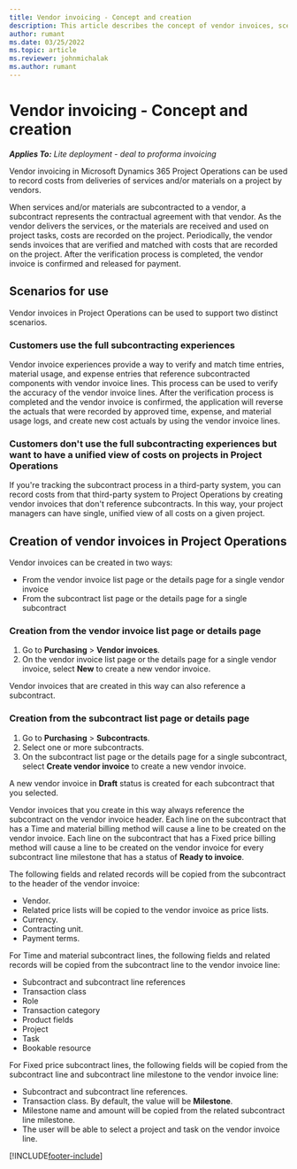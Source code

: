 ```yaml
---
title: Vendor invoicing - Concept and creation
description: This article describes the concept of vendor invoices, scenarios for use, and how to create vendor invoices in Microsoft Dynamics 365 Project Operations.
author: rumant
ms.date: 03/25/2022
ms.topic: article
ms.reviewer: johnmichalak
ms.author: rumant
---
```


# Vendor invoicing - Concept and creation

_**Applies To:** Lite deployment - deal to proforma invoicing_

Vendor invoicing in Microsoft Dynamics 365 Project Operations can be used to record costs from deliveries of services and/or materials on a project by vendors.

When services and/or materials are subcontracted to a vendor, a subcontract represents the contractual agreement with that vendor. As the vendor delivers the services, or the materials are received and used on project tasks, costs are recorded on the project. Periodically, the vendor sends invoices that are verified and matched with costs that are recorded on the project. After the verification process is completed, the vendor invoice is confirmed and released for payment.

## Scenarios for use

Vendor invoices in Project Operations can be used to support two distinct scenarios.

### Customers use the full subcontracting experiences

Vendor invoice experiences provide a way to verify and match time entries, material usage, and expense entries that reference subcontracted components with vendor invoice lines. This process can be used to verify the accuracy of the vendor invoice lines. After the verification process is completed and the vendor invoice is confirmed, the application will reverse the actuals that were recorded by approved time, expense, and material usage logs, and create new cost actuals by using the vendor invoice lines.

### Customers don't use the full subcontracting experiences but want to have a unified view of costs on projects in Project Operations

If you're tracking the subcontract process in a third-party system, you can record costs from that third-party system to Project Operations by creating vendor invoices that don't reference subcontracts. In this way, your project managers can have single, unified view of all costs on a given project.

## Creation of vendor invoices in Project Operations

Vendor invoices can be created in two ways:

- From the vendor invoice list page or the details page for a single vendor invoice
- From the subcontract list page or the details page for a single subcontract

### Creation from the vendor invoice list page or details page

1. Go to **Purchasing** \> **Vendor invoices**.
2. On the vendor invoice list page or the details page for a single vendor invoice, select **New** to create a new vendor invoice.

Vendor invoices that are created in this way can also reference a subcontract.

### Creation from the subcontract list page or details page

1. Go to **Purchasing** \> **Subcontracts**.
2. Select one or more subcontracts.
3. On the subcontract list page or the details page for a single subcontract, select **Create vendor invoice** to create a new vendor invoice.

A new vendor invoice in **Draft** status is created for each subcontract that you selected.

Vendor invoices that you create in this way always reference the subcontract on the vendor invoice header. Each line on the subcontract that has a Time and material billing method will cause a line to be created on the vendor invoice. Each line on the subcontract that has a Fixed price billing method will cause a line to be created on the vendor invoice for every subcontract line milestone that has a status of **Ready to invoice**.

The following fields and related records will be copied from the subcontract to the header of the vendor invoice:

- Vendor.
- Related price lists will be copied to the vendor invoice as price lists.
- Currency.
- Contracting unit.
- Payment terms.

For Time and material subcontract lines, the following fields and related records will be copied from the subcontract line to the vendor invoice line:

- Subcontract and subcontract line references
- Transaction class
- Role
- Transaction category
- Product fields
- Project
- Task
- Bookable resource

For Fixed price subcontract lines, the following fields will be copied from the subcontract line and subcontract line milestone to the vendor invoice line:

- Subcontract and subcontract line references.
- Transaction class. By default, the value will be **Milestone**.
- Milestone name and amount will be copied from the related subcontract line milestone.
- The user will be able to select a project and task on the vendor invoice line.

[!INCLUDE[footer-include](../../includes/footer-banner.md)]
